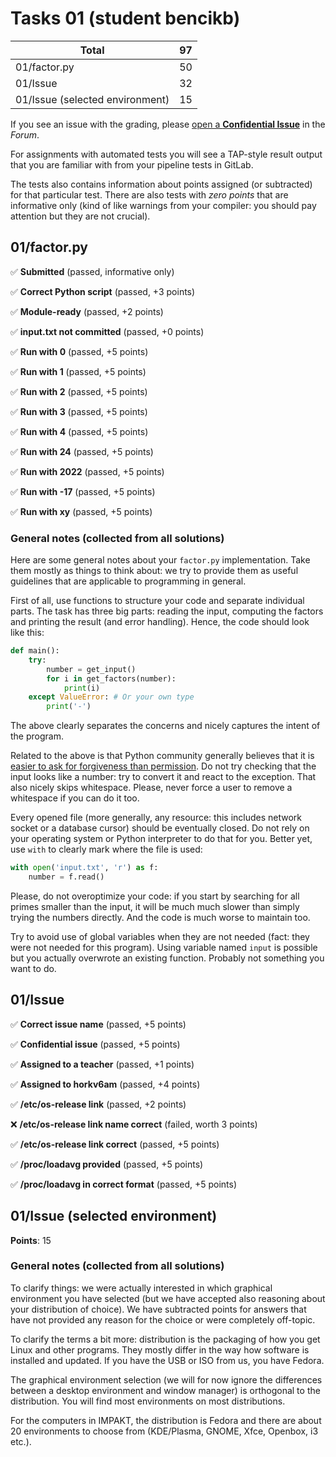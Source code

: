 # Tasks 01 (student bencikb)

| Total                                            |    97 |
|--------------------------------------------------|------:|
| 01/factor.py                                     |    50 |
| 01/Issue                                         |    32 |
| 01/Issue (selected environment)                  |    15 |

If you see an issue with the grading, please
[open a **Confidential Issue**](https://gitlab.mff.cuni.cz/teaching/nswi177/2022/common/forum/-/issues/new?issue[confidential]=true&issue[title]=Grading+Tasks+01)
in the _Forum_.


For assignments with automated tests you will see a TAP-style result output
that you are familiar with from your pipeline tests in GitLab.

The tests also contains information about points assigned (or subtracted)
for that particular test. There are also tests with _zero points_ that
are informative only (kind of like warnings from your compiler: you
should pay attention but they are not crucial).

## 01/factor.py

✅ **Submitted** (passed, informative only)

✅ **Correct Python script** (passed, +3 points)

✅ **Module-ready** (passed, +2 points)

✅ **input.txt not committed** (passed, +0 points)

✅ **Run with 0** (passed, +5 points)

✅ **Run with 1** (passed, +5 points)

✅ **Run with 2** (passed, +5 points)

✅ **Run with 3** (passed, +5 points)

✅ **Run with 4** (passed, +5 points)

✅ **Run with 24** (passed, +5 points)

✅ **Run with 2022** (passed, +5 points)

✅ **Run with -17** (passed, +5 points)

✅ **Run with xy** (passed, +5 points)



### General notes (collected from all solutions)

Here are some general notes about your `factor.py` implementation.
Take them mostly as things to think about: we try to provide them as useful
guidelines that are applicable to programming in general.

First of all, use functions to structure your code and separate individual
parts. The task has three big parts: reading the input, computing the factors
and printing the result (and error handling). Hence, the code should look
like this:

```python
def main():
    try:
        number = get_input()
        for i in get_factors(number):
            print(i)
    except ValueError: # Or your own type
        print('-')
```

The above clearly separates the concerns and nicely captures the intent
of the program.

Related to the above is that Python community generally believes that it is
[easier to ask for forgiveness than permission](https://docs.python.org/3.6/glossary.html#term-eafp).
Do not try checking that the input looks like a number: try to convert it
and react to the exception. That also nicely skips whitespace. Please, never
force a user to remove a whitespace if you can do it too.

Every opened file (more generally, any resource: this includes network socket
or a database cursor) should be eventually closed. Do not rely on your
operating system or Python interpreter to do that for you. Better yet, use
`with` to clearly mark where the file is used:

```python
with open('input.txt', 'r') as f:
    number = f.read()
```

Please, do not overoptimize your code: if you start by searching for all
primes smaller than the input, it will be much much slower than simply trying
the numbers directly. And the code is much worse to maintain too.

Try to avoid use of global variables when they are not needed (fact: they were
not needed for this program). Using variable named `input` is possible but
you actually overwrote an existing function. Probably not something you want
to do.


## 01/Issue

✅ **Correct issue name** (passed, +5 points)

✅ **Confidential issue** (passed, +5 points)

✅ **Assigned to a teacher** (passed, +1 points)

✅ **Assigned to horkv6am** (passed, +4 points)

✅ **/etc/os-release link** (passed, +2 points)

❌ **/etc/os-release link name correct** (failed, worth 3 points)

✅ **/etc/os-release link correct** (passed, +5 points)

✅ **/proc/loadavg provided** (passed, +5 points)

✅ **/proc/loadavg in correct format** (passed, +5 points)



## 01/Issue (selected environment)

**Points**: 15


### General notes (collected from all solutions)

To clarify things: we were actually interested in which graphical environment
you have selected (but we have accepted also reasoning about your distribution
of choice). We have subtracted points for answers that have not provided any
reason for the choice or were completely off-topic.

To clarify the terms a bit more: distribution is the packaging of how you
get Linux and other programs. They mostly differ in the way how software is
installed and updated. If you have the USB or ISO from us, you have Fedora.

The graphical environment selection (we will for now ignore the differences
between a desktop environment and window manager) is orthogonal to the
distribution. You will find most environments on most distributions.

For the computers in IMPAKT, the distribution is Fedora and there are about
20 environments to choose from (KDE/Plasma, GNOME, Xfce, Openbox, i3 etc.).


